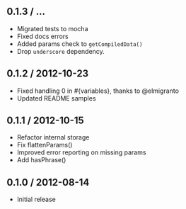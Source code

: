 0.1.3 / ...
------------------

* Migrated tests to mocha
* Fixed docs errors
* Added params check to `getCompiledData()`
* Drop `underscore` dependency.


0.1.2 / 2012-10-23
------------------

* Fixed handling 0 in #{variables}, thanks to @elmigranto
* Updated README samples


0.1.1 / 2012-10-15
------------------

* Refactor internal storage
* Fix flattenParams()
* Improved error reporting on missing params
* Add hasPhrase()


0.1.0 / 2012-08-14
------------------

* Initial release
